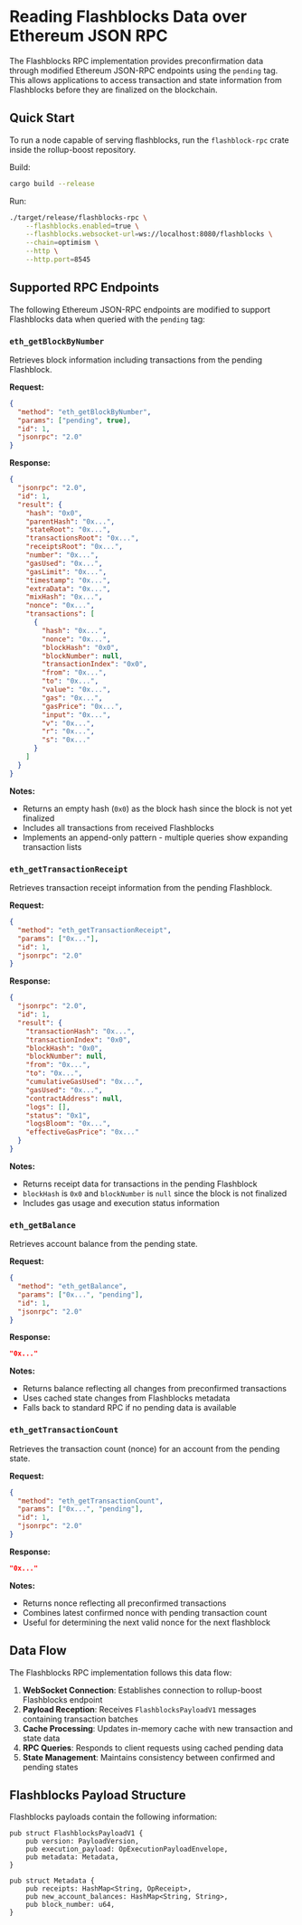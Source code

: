 # Reading Flashblocks Data over Ethereum JSON RPC

The Flashblocks RPC implementation provides preconfirmation data through modified Ethereum JSON-RPC endpoints using the `pending` tag. This allows applications to access transaction and state information from Flashblocks before they are finalized on the blockchain.

## Quick Start

To run a node capable of serving flashblocks, run the `flashblock-rpc` crate inside the rollup-boost repository.

Build:

```bash
cargo build --release
```

Run:

```bash
./target/release/flashblocks-rpc \
    --flashblocks.enabled=true \
    --flashblocks.websocket-url=ws://localhost:8080/flashblocks \
    --chain=optimism \
    --http \
    --http.port=8545
```

## Supported RPC Endpoints

The following Ethereum JSON-RPC endpoints are modified to support Flashblocks data when queried with the `pending` tag:

### `eth_getBlockByNumber`

Retrieves block information including transactions from the pending Flashblock.

**Request:**
```json
{
  "method": "eth_getBlockByNumber",
  "params": ["pending", true],
  "id": 1,
  "jsonrpc": "2.0"
}
```

**Response:**
```json
{
  "jsonrpc": "2.0",
  "id": 1,
  "result": {
    "hash": "0x0",
    "parentHash": "0x...",
    "stateRoot": "0x...",
    "transactionsRoot": "0x...",
    "receiptsRoot": "0x...",
    "number": "0x...",
    "gasUsed": "0x...",
    "gasLimit": "0x...",
    "timestamp": "0x...",
    "extraData": "0x...",
    "mixHash": "0x...",
    "nonce": "0x...",
    "transactions": [
      {
        "hash": "0x...",
        "nonce": "0x...",
        "blockHash": "0x0",
        "blockNumber": null,
        "transactionIndex": "0x0",
        "from": "0x...",
        "to": "0x...",
        "value": "0x...",
        "gas": "0x...",
        "gasPrice": "0x...",
        "input": "0x...",
        "v": "0x...",
        "r": "0x...",
        "s": "0x..."
      }
    ]
  }
}
```

**Notes:**
- Returns an empty hash (`0x0`) as the block hash since the block is not yet finalized
- Includes all transactions from received Flashblocks
- Implements an append-only pattern - multiple queries show expanding transaction lists

### `eth_getTransactionReceipt`

Retrieves transaction receipt information from the pending Flashblock.

**Request:**
```json
{
  "method": "eth_getTransactionReceipt",
  "params": ["0x..."],
  "id": 1,
  "jsonrpc": "2.0"
}
```

**Response:**
```json
{
  "jsonrpc": "2.0",
  "id": 1,
  "result": {
    "transactionHash": "0x...",
    "transactionIndex": "0x0",
    "blockHash": "0x0",
    "blockNumber": null,
    "from": "0x...",
    "to": "0x...",
    "cumulativeGasUsed": "0x...",
    "gasUsed": "0x...",
    "contractAddress": null,
    "logs": [],
    "status": "0x1",
    "logsBloom": "0x...",
    "effectiveGasPrice": "0x..."
  }
}
```

**Notes:**
- Returns receipt data for transactions in the pending Flashblock
- `blockHash` is `0x0` and `blockNumber` is `null` since the block is not finalized
- Includes gas usage and execution status information

### `eth_getBalance`

Retrieves account balance from the pending state.

**Request:**
```json
{
  "method": "eth_getBalance",
  "params": ["0x...", "pending"],
  "id": 1,
  "jsonrpc": "2.0"
}
```

**Response:**
```json
"0x..."
```

**Notes:**
- Returns balance reflecting all changes from preconfirmed transactions
- Uses cached state changes from Flashblocks metadata
- Falls back to standard RPC if no pending data is available

### `eth_getTransactionCount`

Retrieves the transaction count (nonce) for an account from the pending state.

**Request:**
```json
{
  "method": "eth_getTransactionCount",
  "params": ["0x...", "pending"],
  "id": 1,
  "jsonrpc": "2.0"
}
```

**Response:**
```json
"0x..."
```

**Notes:**
- Returns nonce reflecting all preconfirmed transactions
- Combines latest confirmed nonce with pending transaction count
- Useful for determining the next valid nonce for the next flashblock

## Data Flow

The Flashblocks RPC implementation follows this data flow:

1. **WebSocket Connection**: Establishes connection to rollup-boost Flashblocks endpoint
2. **Payload Reception**: Receives `FlashblocksPayloadV1` messages containing transaction batches
3. **Cache Processing**: Updates in-memory cache with new transaction and state data
4. **RPC Queries**: Responds to client requests using cached pending data
5. **State Management**: Maintains consistency between confirmed and pending states

## Flashblocks Payload Structure

Flashblocks payloads contain the following information:

```rust,ignore
pub struct FlashblocksPayloadV1 {
    pub version: PayloadVersion,
    pub execution_payload: OpExecutionPayloadEnvelope,
    pub metadata: Metadata,
}

pub struct Metadata {
    pub receipts: HashMap<String, OpReceipt>,
    pub new_account_balances: HashMap<String, String>,
    pub block_number: u64,
}
```